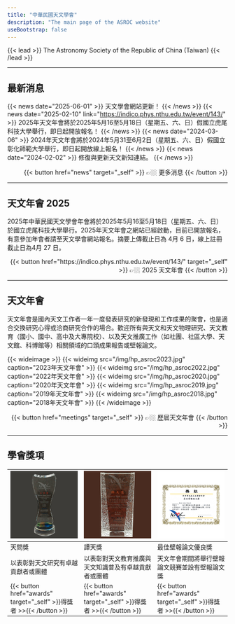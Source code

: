```yaml
---
title: "中華民國天文學會"
description: "The main page of the ASROC website"
useBootstrap: false
---
```


{{< lead >}}
The Astronomy Society of the Republic of China (Taiwan)
{{< /lead >}}

---
## 最新消息

{{< news date="2025-06-01" >}} 天文學會網站更新！ {{< /news >}}
{{< news date="2025-02-10" link="https://indico.phys.nthu.edu.tw/event/143/" >}} 2025年天文年會將於2025年5月16至5月18日（星期五、六、日）假國立虎尾科技大學舉行，即日起開放報名！ {{< /news >}} 
{{< news date="2024-03-06" >}} 2024年天文年會將於2024年5月31至6月2日（星期五、六、日）假國立彰化師範大學舉行，即日起開放線上報名！ {{< /news >}}
{{< news date="2024-02-02" >}} 修復與更新天文新知連結。 {{< /news >}}


<div style="text-align: right;">
{{< button href="news" target="_self" >}}
👉🏼 更多消息
{{< /button >}}
</div>

---
## 天文年會 2025

2025年中華民國天文學會年會將於2025年5月16至5月18日（星期五、六、日）於國立虎尾科技大學舉行。2025年天文年會之網站已經啟動，目前已開放報名，有意參加年會者請至天文學會網站報名。摘要上傳截止日為 4月 6 日，線上註冊截止日為4月 27 日。

<div style="text-align: right;">
{{< button href="https://indico.phys.nthu.edu.tw/event/143/" target="_self" >}}
👉🏼 2025 天文年會
{{< /button >}}
</div>

---

<!--{{< alpine-demo >}}-->
## 天文年會

天文年會是國內天文工作者一年一度發表研究的新發現和工作成果的聚會，也是適合交換研究心得或洽商研究合作的場合。歡迎所有與天文和天文物理研究、天文教育（國小、國中、高中及大專院校）、以及天文推廣工作（如社團、社區大學、天文館、科博館等）相關領域的口頭成果報告或壁報論文。

{{< wideimage >}}
{{< wideimg src="/img/hp_asroc2023.jpg" caption="2023年天文年會" >}}
{{< wideimg src="/img/hp_asroc2022.jpg" caption="2022年天文年會" >}}
{{< wideimg src="/img/hp_asroc2020.jpg" caption="2020年天文年會" >}}
{{< wideimg src="/img/hp_asroc2019.jpg" caption="2019年天文年會" >}}
{{< wideimg src="/img/hp_asroc2018.jpg" caption="2018年天文年會" >}}
{{< /wideimage >}}


<!--The description of 天文年會 has moved to layouts/partials/slideshow.html -->
<!---
{{< slideshow
    id="asrocCarousel"
    title="天文年會"
    description="這是國內天文工作者一年一度發表研究的新發現和工作成果的聚會，也是適合交換研究心得或洽商研究合作的場合。歡迎所有與天文和天文物理研究、天文教育（國小、國中、高中及大專院校）、以及天文推廣工作（如社團、社區大學、天文館、科博館等）相關領域的口頭成果報告或壁報論文。"
>}}
  
  {{< slide src="/img/hp_asroc2023.jpg" caption="2023年天文年會" >}}
  {{< slide src="/img/hp_asroc2022.jpg" caption="2022年天文年會" >}}
  {{< slide src="/img/hp_asroc2020.jpg" caption="2020年天文年會" >}}
{{< /slideshow >}}
--->



<div style="text-align: right;">
{{< button href="meetings" target="_self" >}}
👉🏼 歷屆天文年會
{{< /button >}}
</div>

---

## 學會獎項

<div class="not-prose flex justify-center">
<table class="table-auto text-center">
  <thead>
    <tr>
      <th style="width: 33.33%;"><img src="img/award_HeavenQuest.png" alt="image" class="w-14 h-14 object-cover rounded-full"></th>
      <th style="width: 33.33%;"><img src="img/award_HeavenTalk.png" alt="image" class="w-14 h-14 object-cover rounded-full"></th>
      <th style="width: 33.33%;"><img src="img/award_BestPoster.png" alt="image" class="w-14 h-14 object-cover rounded-full"></th>
    </tr>
  </thead>
  <tbody>
    <tr>
      <td> <div class="text-xl font-bold">天問獎</div></td>
      <td> <div class="text-xl font-bold">譚天獎</div></td>
      <td> <div class="text-xl font-bold">最佳壁報論文優良獎</div></td>
    </tr>
    <tr>
      <td>以表彰對天文研究有卓越貢獻者或團體</td>
      <td>以表彰對天文教育推廣與天文知識普及有卓越貢獻者或團體</td>
      <td>天文年會期間將舉行壁報論文競賽並設有壁報論文獎</td>
    </tr>
    <tr>
      <td>{{< button href="awards" target="_self" >}}得獎者 >>{{< /button >}}</td>
      <td>{{< button href="awards" target="_self" >}}得獎者 >>{{< /button >}}</td>
      <td>{{< button href="awards" target="_self" >}}得獎者 >>{{< /button >}}</td>
    </tr>
  </tbody>
</table>
</div>

<!---
| <img src="img/award_HeavenQuest.png" alt="image" class="w-16 h-16 object-cover rounded-full"> | <img src="img/award_HeavenTalk.png" alt="image" class="w-16 h-16 object-cover rounded-full"> | <img src="img/award_BestPoster.png" alt="image" class="w-16 h-16 object-cover rounded-full"> |
| :---: | :---: | :---: |
| <h2>天問獎</h2> | <h2>譚天獎</h2> | <h2>最佳壁報論文優良獎</h2> |
| 以表彰對天文研究有卓越貢獻者或團體 | 以表彰對天文教育推廣與天文知識普及有卓越貢獻者或團體 | 天文年會期間將舉行壁報論文競賽並設有壁報論文獎 |
| {{< button href="awards" target="_self" >}}得獎者 >>{{< /button >}} | {{< button href="awards" target="_self" >}}得獎者 >>{{< /button >}}| {{< button href="awards" target="_self" >}}得獎者 >>{{< /button >}}|
--->

<!---
{{< threecolumns >}}
  {{< columnitem
      image="/img/award_HeavenQuest.png"
      title="天問獎"
      description="以表彰對天文研究有卓越貢獻者或團體"
  >}}
    {{< button href="awards" target="_self" >}}
      得獎者 >>
    {{< /button >}}
  {{< /columnitem >}}

  {{< columnitem
      image="/img/award_HeavenTalk.png"
      title="譚天獎"
      description="以表彰對天文教育推廣與天文知識普及有卓越貢獻者或團體"
  >}}
    {{< button href="awards" target="_self" >}}
      得獎者 >>
    {{< /button >}}
  {{< /columnitem >}}

  {{< columnitem
      image="/img/award_BestPoster.png"
      title="最佳壁報論文優良獎"
      description="天文年會期間將舉行壁報論文競賽並設有壁報論文獎"
  >}}
    {{< button href="awards" target="_self" >}}
      得獎者 >>
    {{< /button >}}
  {{< /columnitem >}}
{{< /threecolumns >}}
--->

